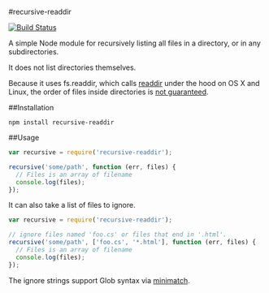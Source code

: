 #recursive-readdir

[![Build Status](https://travis-ci.org/jergason/recursive-readdir.svg?branch=master)](https://travis-ci.org/jergason/recursive-readdir)

A simple Node module for recursively listing all files in a directory,
or in any subdirectories.

It does not list directories themselves.

Because it uses fs.readdir, which calls [readdir](http://linux.die.net/man/3/readdir) under the hood
on OS X and Linux, the order of files inside directories is [not guaranteed](http://stackoverflow.com/questions/8977441/does-readdir-guarantee-an-order).

##Installation

    npm install recursive-readdir

##Usage


```javascript
var recursive = require('recursive-readdir');

recursive('some/path', function (err, files) {
  // Files is an array of filename
  console.log(files);
});
```

It can also take a list of files to ignore.

```javascript
var recursive = require('recursive-readdir');

// ignore files named 'foo.cs' or files that end in '.html'.
recursive('some/path', ['foo.cs', '*.html'], function (err, files) {
  // Files is an array of filename
  console.log(files);
});
```

The ignore strings support Glob syntax via
[minimatch](https://github.com/isaacs/minimatch).
